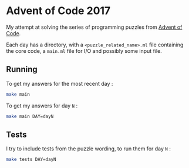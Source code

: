 # Advent of Code 2017

My attempt at solving the series of programming puzzles from [Advent of
Code](http://adventofcode.com/2017).

Each day has a directory, with a `<puzzle_related_name>.ml` file containing the
core code, a `main.ml` file for I/O and possibly some input file.

## Running

To get my answers for the most recent day :

```sh
make main
```

To get my answers for day `N` :

```sh
make main DAY=dayN
```

## Tests

I try to include tests from the puzzle wording, to run them for day `N` :

```sh
make tests DAY=dayN
```
